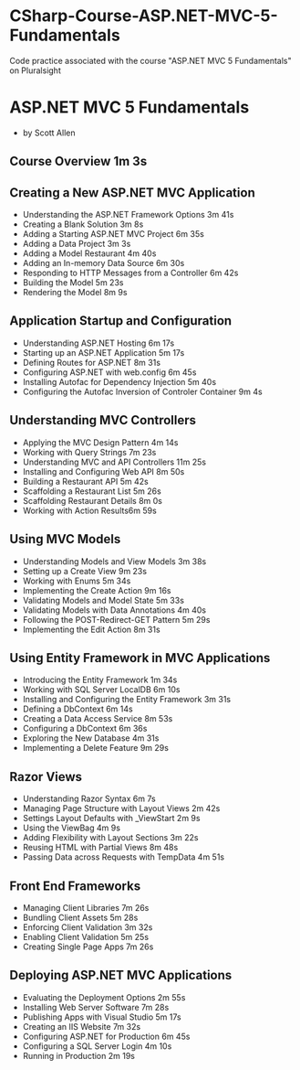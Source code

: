 # CSharp-Course-ASP.NET-MVC-5-Fundamentals
Code practice associated with the course "ASP.NET MVC 5 Fundamentals" on Pluralsight

# ASP.NET MVC 5 Fundamentals
* by Scott Allen

## Course Overview 1m 3s

## Creating a New ASP.NET MVC Application
* Understanding the ASP.NET Framework Options 3m 41s
* Creating a Blank Solution 3m 8s
* Adding a Starting ASP.NET MVC Project 6m 35s
* Adding a Data Project 3m 3s
* Adding a Model Restaurant 4m 40s
* Adding an In-memory Data Source 6m 30s
* Responding to HTTP Messages from a Controller 6m 42s
* Building the Model 5m 23s
* Rendering the Model 8m 9s

## Application Startup and Configuration
* Understanding ASP.NET Hosting 6m 17s
* Starting up an ASP.NET Application 5m 17s
* Defining Routes for ASP.NET 8m 31s
* Configuring ASP.NET with web.config 6m 45s
* Installing Autofac for Dependency Injection 5m 40s
* Configuring the Autofac Inversion of Controler Container 9m 4s

## Understanding MVC Controllers
* Applying the MVC Design Pattern 4m 14s
* Working with Query Strings 7m 23s
* Understanding MVC and API Controllers 11m 25s
* Installing and Configuring Web API 8m 50s
* Building a Restaurant API 5m 42s
* Scaffolding a Restaurant List 5m 26s
* Scaffolding Restaurant Details 8m 0s
* Working with Action Results6m 59s

## Using MVC Models
* Understanding Models and View Models 3m 38s
* Setting up a Create View 9m 23s
* Working with Enums 5m 34s
* Implementing the Create Action 9m 16s
* Validating Models and Model State 5m 33s
* Validating Models with Data Annotations 4m 40s
* Following the POST-Redirect-GET Pattern 5m 29s
* Implementing the Edit Action 8m 31s

## Using Entity Framework in MVC Applications
* Introducing the Entity Framework 1m 34s
* Working with SQL Server LocalDB 6m 10s
* Installing and Configuring the Entity Framework 3m 31s
* Defining a DbContext 6m 14s
* Creating a Data Access Service 8m 53s
* Configuring a DbContext 6m 36s
* Exploring the New Database 4m 31s
* Implementing a Delete Feature 9m 29s

## Razor Views
* Understanding Razor Syntax 6m 7s
* Managing Page Structure with Layout Views 2m 42s
* Settings Layout Defaults with _ViewStart 2m 9s
* Using the ViewBag 4m 9s
* Adding Flexibility with Layout Sections 3m 22s
* Reusing HTML with Partial Views 8m 48s
* Passing Data across Requests with TempData 4m 51s

## Front End Frameworks
* Managing Client Libraries 7m 26s
* Bundling Client Assets 5m 28s
* Enforcing Client Validation 3m 32s
* Enabling Client Validation 5m 25s
* Creating Single Page Apps 7m 26s

## Deploying ASP.NET MVC Applications
* Evaluating the Deployment Options 2m 55s
* Installing Web Server Software 7m 28s
* Publishing Apps with Visual Studio 5m 17s
* Creating an IIS Website 7m 32s
* Configuring ASP.NET for Production 6m 45s
* Configuring a SQL Server Login 4m 10s
* Running in Production 2m 19s
